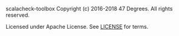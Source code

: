 scalacheck-toolbox
Copyright (c) 2016-2018 47 Degrees.  All rights reserved.

Licensed under Apache License. See [LICENSE](LICENSE) for terms.